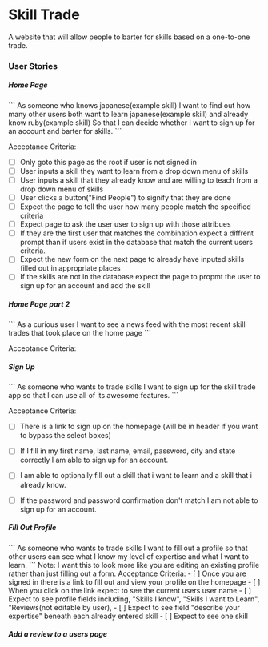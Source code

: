 <h1>Skill Trade</h1>

A website that will allow people to barter for skills based on a one-to-one trade.


<h3>User Stories</h3>

<h5>Home Page</h5>
```
As someone who knows japanese(example skill)
I want to find out how many other users both want to learn japanese(example skill)
and already know ruby(example skill)
So that I can decide whether I want to sign up for an account and barter for skills.
```

Acceptance Criteria:
- [ ] Only goto this page as the root if user is not signed in
- [ ] User inputs a skill they want to learn from a drop down menu of skills
- [ ] User inputs a skill that they already know and are willing to teach from a drop down menu of skills
- [ ] User clicks a button("Find People") to signify that they are done
- [ ] Expect the page to tell the user how many people match the specified criteria
- [ ] Expect page to ask the user user to sign up with those attribues
- [ ] If they are the first user that matches the combination expect a diffrent prompt
than if users exist in the database that match the current users criteria.
- [ ] Expect the new form on the next page to already have inputed skills filled out in appropriate places
- [ ] If the skills are not in the database expect the page to propmt the user to sign up for an account
and add the skill

<h5>Home Page part 2</h5>
```
As a curious user
I want to see a news feed with the most recent skill trades that took place on the home page
```

Acceptance Criteria:


<h5>Sign Up</h5>
```
As someone who wants to trade skills
I want to sign up for the skill trade app
so that I can use all of its awesome features.
```

Acceptance Criteria:
- [ ] There is a link to sign up on the homepage (will be in header if you want to bypass the select boxes)
- [ ] If I fill in my first name, last name, email, password, city and state correctly I am able to sign up for an account.
- [ ] I am able to optionally fill out a skill that i want to learn and a skill that i already know.
- [ ] If the password and password confirmation don't match I am not able to sign up for an account.



<h5>Fill Out Profile</h5>
```
As someone who wants to trade skills
I want to fill out a profile
so that other users can see what I know my level of expertise and what I want to learn.
```
Note: I want this to look more like you are editing an existing profile rather than just filling out a form.
Acceptance Criteria:
- [ ] Once you are signed in there is a link to fill out and view your profile on the homepage
- [ ] When you click on the link expect to see the current users user name
- [ ] Expect to see profile fields including, "Skills I know",  "Skills I want to Learn", "Reviews(not editable by user),
- [ ] Expect to see field "describe your expertise" beneath each already entered skill
- [ ] Expect to see one skill


<h5>Add a review to a users page</h5>
